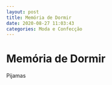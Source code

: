 ```yaml
---
layout: post
title: Memória de Dormir 
date: 2020-08-27 11:03:43 
categories: Moda e Confecção
---
```


# Memória de Dormir 

Pijamas 
